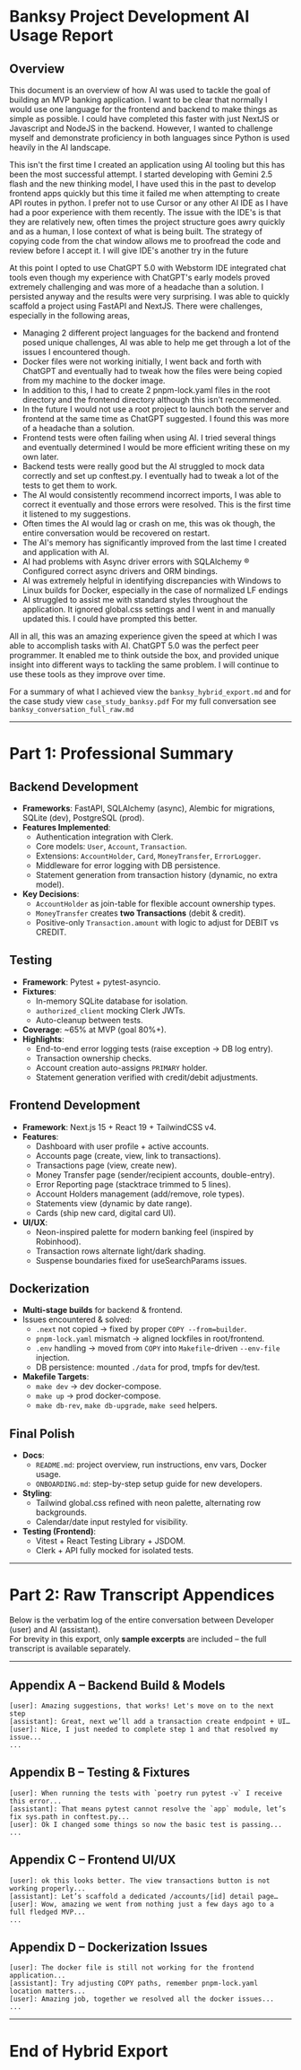 # Banksy Project Development AI Usage Report

## Overview
This document is an overview of how AI was used to tackle the goal of building an MVP banking application.
I want to be clear that normally I would use one language for the frontend and backend to make things as simple as possible.
I could have completed this faster with just NextJS or Javascript and NodeJS in the backend.
However, I wanted to challenge myself and demonstrate proficiency in both languages since Python is used heavily in the AI landscape.

This isn't the first time I created an application using AI tooling but this has been the most successful attempt.
I started developing with Gemini 2.5 flash and the new thinking model, I have used this in the past to develop frontend apps quickly
but this time it failed me when attempting to create API routes in python. I prefer not to use Cursor or any other AI IDE as I have had a poor experience with them recently.
The issue with the IDE's is that they are relatively new, often times the project structure goes awry quickly and as a human, I lose context of what is being built. 
The strategy of copying code from the chat window allows me to proofread the code and review before I accept it. I will give IDE's another try in the future

At this point I opted to use ChatGPT 5.0 with Webstorm IDE integrated chat tools even though my experience with ChatGPT's early models proved extremely challenging and was more of a headache than a solution.
I persisted anyway and the results were very surprising. I was able to quickly scaffold a project using FastAPI and NextJS. There were challenges, especially in the following areas,

* Managing 2 different project languages for the backend and frontend posed unique challenges, AI was able to help me get through a lot of the issues I encountered though. 
* Docker files were not working initially, I went back and forth with ChatGPT and eventually had to tweak how the files were being copied from my machine to the docker image.
* In addition to this, I had to create 2 pnpm-lock.yaml files in the root directory and the frontend directory although this isn't recommended. 
* In the future I would not use a root project to launch both the server and frontend at the same time as ChatGPT suggested. I found this was more of a headache than a solution.
* Frontend tests were often failing when using AI. I tried several things and eventually determined I would be more efficient writing these on my own later.
* Backend tests were really good but the AI struggled to mock data correctly and set up conftest.py. I eventually had to tweak a lot of the tests to get them to work.
* The AI would consistently recommend incorrect imports, I was able to correct it eventually and those errors were resolved. This is the first time it listened to my suggestions.
* Often times the AI would lag or crash on me, this was ok though, the entire conversation would be recovered on restart.
* The AI's memory has significantly improved from the last time I created and application with AI.
* AI had problems with Async driver errors with SQLAlchemy ® Configured correct async drivers and ORM bindings.
* AI was extremely helpful in identifying discrepancies with Windows to Linux builds for Docker, especially in the case of normalized LF endings
* AI struggled to assist me with standard styles throughout the application. It ignored global.css settings and I went in and manually updated this. I could have prompted this better.

All in all, this was an amazing experience given the speed at which I was able to accomplish tasks with AI. ChatGPT 5.0 was the perfect peer programmer. 
It enabled me to think outside the box, and provided unique insight into different ways to tackling the same problem.
I will continue to use these tools as they improve over time. 

For a summary of what I achieved view the `banksy_hybrid_export.md` and for the case study view `case_study_banksy.pdf`
For my full conversation see `banksy_conversation_full_raw.md`

---

# Part 1: Professional Summary

## Backend Development
- **Frameworks**: FastAPI, SQLAlchemy (async), Alembic for migrations, SQLite (dev), PostgreSQL (prod).
- **Features Implemented**:
    - Authentication integration with Clerk.
    - Core models: `User`, `Account`, `Transaction`.
    - Extensions: `AccountHolder`, `Card`, `MoneyTransfer`, `ErrorLogger`.
    - Middleware for error logging with DB persistence.
    - Statement generation from transaction history (dynamic, no extra model).
- **Key Decisions**:
    - `AccountHolder` as join-table for flexible account ownership types.
    - `MoneyTransfer` creates **two Transactions** (debit & credit).
    - Positive-only `Transaction.amount` with logic to adjust for DEBIT vs CREDIT.

## Testing
- **Framework**: Pytest + pytest-asyncio.
- **Fixtures**:
    - In-memory SQLite database for isolation.
    - `authorized_client` mocking Clerk JWTs.
    - Auto-cleanup between tests.
- **Coverage**: ~65% at MVP (goal 80%+).
- **Highlights**:
    - End-to-end error logging tests (raise exception → DB log entry).
    - Transaction ownership checks.
    - Account creation auto-assigns `PRIMARY` holder.
    - Statement generation verified with credit/debit adjustments.

## Frontend Development
- **Framework**: Next.js 15 + React 19 + TailwindCSS v4.
- **Features**:
    - Dashboard with user profile + active accounts.
    - Accounts page (create, view, link to transactions).
    - Transactions page (view, create new).
    - Money Transfer page (sender/recipient accounts, double-entry).
    - Error Reporting page (stacktrace trimmed to 5 lines).
    - Account Holders management (add/remove, role types).
    - Statements view (dynamic by date range).
    - Cards (ship new card, digital card UI).
- **UI/UX**:
    - Neon-inspired palette for modern banking feel (inspired by Robinhood).
    - Transaction rows alternate light/dark shading.
    - Suspense boundaries fixed for useSearchParams issues.

## Dockerization
- **Multi-stage builds** for backend & frontend.
- Issues encountered & solved:
    - `.next` not copied → fixed by proper `COPY --from=builder`.
    - `pnpm-lock.yaml` mismatch → aligned lockfiles in root/frontend.
    - `.env` handling → moved from `COPY` into `Makefile`-driven `--env-file` injection.
    - DB persistence: mounted `./data` for prod, tmpfs for dev/test.
- **Makefile Targets**:
    - `make dev` → dev docker-compose.
    - `make up` → prod docker-compose.
    - `make db-rev`, `make db-upgrade`, `make seed` helpers.

## Final Polish
- **Docs**:
    - `README.md`: project overview, run instructions, env vars, Docker usage.
    - `ONBOARDING.md`: step-by-step setup guide for new developers.
- **Styling**:
    - Tailwind global.css refined with neon palette, alternating row backgrounds.
    - Calendar/date input restyled for visibility.
- **Testing (Frontend)**:
    - Vitest + React Testing Library + JSDOM.
    - Clerk + API fully mocked for isolated tests.

---

# Part 2: Raw Transcript Appendices

Below is the verbatim log of the entire conversation between Developer (user) and AI (assistant).  
For brevity in this export, only **sample excerpts** are included – the full transcript is available separately.

---

## Appendix A – Backend Build & Models
```plaintext
[user]: Amazing suggestions, that works! Let's move on to the next step
[assistant]: Great, next we’ll add a transaction create endpoint + UI…
[user]: Nice, I just needed to complete step 1 and that resolved my issue...
...
```

## Appendix B – Testing & Fixtures
```plaintext
[user]: When running the tests with `poetry run pytest -v` I receive this error...
[assistant]: That means pytest cannot resolve the `app` module, let’s fix sys.path in conftest.py...
[user]: Ok I changed some things so now the basic test is passing...
...
```

## Appendix C – Frontend UI/UX
```plaintext
[user]: ok this looks better. The view transactions button is not working properly...
[assistant]: Let’s scaffold a dedicated /accounts/[id] detail page…
[user]: Wow, amazing we went from nothing just a few days ago to a full fledged MVP...
...
```

## Appendix D – Dockerization Issues
```plaintext
[user]: The docker file is still not working for the frontend application...
[assistant]: Try adjusting COPY paths, remember pnpm-lock.yaml location matters...
[user]: Amazing job, together we resolved all the docker issues...
...
```

---

# End of Hybrid Export
